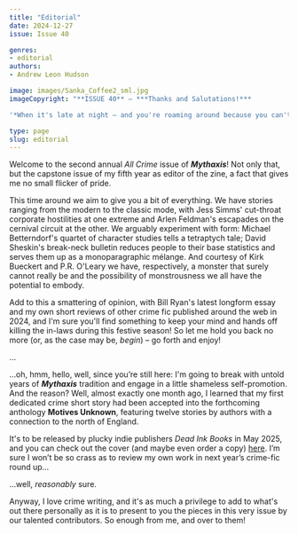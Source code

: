 ```yaml
---
title: "Editorial"
date: 2024-12-27
issue: Issue 40

genres:
- editorial
authors:
- Andrew Leon Hudson

image: images/Sanka_Coffee2_sml.jpg
imageCopyright: "**ISSUE 40** – ***Thanks and Salutations!***

'*When it's late at night – and you're roaming around because you can't get to sleep – the slightest sound may take on a scary quality. You imagine things. Things you'd never think of – if you weren't so tired and edgy. But why – WHY – you ask yourself, are you so jumpy and wide awake? Could it be the coffee you had?'* Yes, once more our all-crime cover image is from a 1948 ad for decaffeinated Sanka Coffee painted by [Fritz Siebel](https://en.wikipedia.org/wiki/Fritz_Siebel). Unfortunately, that makes us seventy-six years too late to enjoy [the Hilarious NEW Sanka Coffee Show – starring *funster* Danny Thomas](https://commons.wikimedia.org/wiki/File:Sanka_Coffee_-_Was_that_someone_at_the_window,_1948.jpg) – according to the copy…"

type: page
slug: editorial
---
```


Welcome to the second annual *All Crime* issue of ***Mythaxis***! Not only that, but the capstone issue of my fifth year as editor of the zine, a fact that gives me no small flicker of pride.

This time around we aim to give you a bit of everything. We have stories ranging from the modern to the classic mode, with Jess Simms' cut-throat corporate hostilities at one extreme and Arlen Feldman's escapades on the cernival circuit at the other. We arguably experiment with form: Michael Betterndorf's quartet of character studies tells a tetraptych tale; David Sheskin's break-neck bulletin reduces people to their base statistics and serves them up as a monoparagraphic mélange. And courtesy of Kirk Bueckert and P.R. O'Leary we have, respectively, a monster that surely cannot really be and the possibility of monstrousness we all have the potential to embody.

Add to this a smattering of opinion, with Bill Ryan's latest longform essay and my own short reviews of other crime fic published around the web in 2024, and I'm sure you'll find something to keep your mind and hands off killing the in-laws during this festive season! So let me hold you back no more (or, as the case may be, *begin*) – go forth and enjoy!

…

…oh, hmm, hello, well, since you’re still here: I'm going to break with untold years of ***Mythaxis*** tradition and engage in a little shameless self-promotion. And the reason? Well, almost exactly one month ago, I learned that my first dedicated crime short story had been accepted into the forthcoming anthology **Motives Unknown**, featuring twelve stories by authors with a connection to the north of England.

It's to be released by plucky indie publishers *Dead Ink Books* in May 2025, and you can check out the cover (and maybe even order a copy) [here](https://deadinkbooks.com/product/motives-unknown-a-northern-crime-anthology/). I’m sure I won’t be so crass as to review my own work in next year’s crime-fic round up…

…well, *reasonably* sure.

Anyway, I love crime writing, and it's as much a privilege to add to what's out there personally as it is to present to you the pieces in this very issue by our talented contributors. So enough from me, and over to them!
